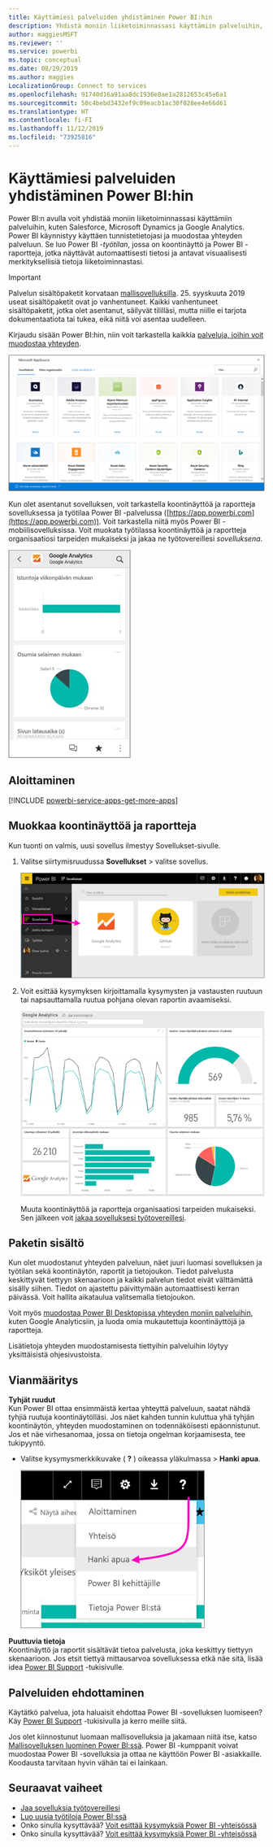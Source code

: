 ```yaml
---
title: Käyttämiesi palveluiden yhdistäminen Power BI:hin
description: Yhdistä moniin liiketoiminnassasi käyttämiin palveluihin, kuten Salesforce, Microsoft Dynamics CRM ja Google Analytics.
author: maggiesMSFT
ms.reviewer: ''
ms.service: powerbi
ms.topic: conceptual
ms.date: 08/29/2019
ms.author: maggies
LocalizationGroup: Connect to services
ms.openlocfilehash: 91740d16a91aa8dc1936e8ae1a2812653c45e6a1
ms.sourcegitcommit: 50c4bebd3432ef9c09eacb1ac30f028ee4e66d61
ms.translationtype: HT
ms.contentlocale: fi-FI
ms.lasthandoff: 11/12/2019
ms.locfileid: "73925816"
---
```

# <a name="connect-to-the-services-you-use-with-power-bi"></a>Käyttämiesi palveluiden yhdistäminen Power BI:hin
Power BI:n avulla voit yhdistää moniin liiketoiminnassasi käyttämiin palveluihin, kuten Salesforce, Microsoft Dynamics ja Google Analytics. Power BI käynnistyy käyttäen tunnistetietojasi ja muodostaa yhteyden palveluun. Se luo Power BI *-työtilan*, jossa on koontinäyttö ja Power BI -raportteja, jotka näyttävät automaattisesti tietosi ja antavat visuaalisesti merkityksellisiä tietoja liiketoiminnastasi.

>[!IMPORTANT]
>Palvelun sisältöpaketit korvataan [mallisovelluksilla](https://docs.microsoft.com/power-bi/service-template-apps-overview). 25. syyskuuta 2019 useat sisältöpaketit ovat jo vanhentuneet. Kaikki vanhentuneet sisältöpaketit, jotka olet asentanut, säilyvät tililläsi, mutta niille ei tarjota dokumentaatiota tai tukea, eikä niitä voi asentaa uudelleen.

Kirjaudu sisään Power BI:hin, niin voit tarkastella kaikkia [palveluja, joihin voit muodostaa yhteyden](https://app.powerbi.com/getdata/services). 

![AppSource-sovellukset](media/service-connect-to-services/overview.png)

Kun olet asentanut sovelluksen, voit tarkastella koontinäyttöä ja raportteja sovelluksessa ja työtilaa Power BI -palvelussa ([https://app.powerbi.com](https://app.powerbi.com)). Voit tarkastella niitä myös Power BI -mobiilisovelluksissa. Voit muokata työtilassa koontinäyttöä ja raportteja organisaatiosi tarpeiden mukaiseksi ja jakaa ne työtovereillesi *sovelluksena*. 

![Google Analytics -sovellus Power BI -mobiilisovelluksessa](media/service-connect-to-services/power-bi-service-mobile-app-240.png)

## <a name="get-started"></a>Aloittaminen
[!INCLUDE [powerbi-service-apps-get-more-apps](./includes/powerbi-service-apps-get-more-apps.md)]

## <a name="edit-the-dashboard-and-reports"></a>Muokkaa koontinäyttöä ja raportteja
Kun tuonti on valmis, uusi sovellus ilmestyy Sovellukset-sivulle.

1. Valitse siirtymisruudussa **Sovellukset** > valitse sovellus.
   
     ![Sovellukset-sivu](media/service-connect-to-services/power-bi-service-apps-open-app.png)
2. Voit esittää kysymyksen kirjoittamalla kysymysten ja vastausten ruutuun tai napsauttamalla ruutua pohjana olevan raportin avaamiseksi. 
   
    ![Google Analytics -raporttinäkymä](media/service-connect-to-services/googleanalytics2.png)
   
    Muuta koontinäyttöä ja raportteja organisaatiosi tarpeiden mukaiseksi. Sen jälkeen voit [jakaa sovelluksesi työtovereillesi](service-create-distribute-apps.md).

## <a name="whats-included"></a>Paketin sisältö
Kun olet muodostanut yhteyden palveluun, näet juuri luomasi sovelluksen ja työtilan sekä koontinäytön, raportit ja tietojoukon. Tiedot palvelusta keskittyvät tiettyyn skenaarioon ja kaikki palvelun tiedot eivät välttämättä sisälly siihen. Tiedot on ajastettu päivittymään automaattisesti kerran päivässä. Voit hallita aikataulua valitsemalla tietojoukon.

Voit myös [muodostaa Power BI Desktopissa yhteyden moniin palveluihin](desktop-data-sources.md), kuten Google Analyticsiin, ja luoda omia mukautettuja koontinäyttöjä ja raportteja.  

Lisätietoja yhteyden muodostamisesta tiettyihin palveluihin löytyy yksittäisistä ohjesivustoista.

## <a name="troubleshooting"></a>Vianmääritys
**Tyhjät ruudut**  
Kun Power BI ottaa ensimmäistä kertaa yhteyttä palveluun, saatat nähdä tyhjiä ruutuja koontinäytölläsi. Jos näet kahden tunnin kuluttua yhä tyhjän koontinäytön, yhteyden muodostaminen on todennäköisesti epäonnistunut. Jos et näe virhesanomaa, jossa on tietoja ongelman korjaamisesta, tee tukipyyntö.

* Valitse kysymysmerkkikuvake ( **?** ) oikeassa yläkulmassa > **Hanki apua**.
  
    ![Hanki apua -kuvake](media/service-connect-to-services/power-bi-service-get-help.png)

**Puuttuvia tietoja**  
Koontinäyttö ja raportit sisältävät tietoa palvelusta, joka keskittyy tiettyyn skenaarioon. Jos etsit tiettyä mittausarvoa sovelluksessa etkä näe sitä, lisää idea [Power BI Support](https://support.powerbi.com/forums/265200-power-bi) -tukisivulle.

## <a name="suggesting-services"></a>Palveluiden ehdottaminen
Käytätkö palvelua, jota haluaisit ehdottaa Power BI -sovelluksen luomiseen? Käy [Power BI Support](https://support.powerbi.com/forums/265200-power-bi) -tukisivulla ja kerro meille siitä.

Jos olet kiinnostunut luomaan mallisovelluksia ja jakamaan niitä itse, katso [Mallisovelluksen luominen Power BI:ssä](service-template-apps-create.md). Power BI -kumppanit voivat muodostaa Power BI -sovelluksia ja ottaa ne käyttöön Power BI -asiakkaille. Koodausta tarvitaan hyvin vähän tai ei lainkaan. 

## <a name="next-steps"></a>Seuraavat vaiheet
* [Jaa sovelluksia työtovereillesi](service-create-distribute-apps.md)
* [Luo uusia työtiloja Power BI:ssä](service-create-the-new-workspaces.md)
* Onko sinulla kysyttävää? [Voit esittää kysymyksiä Power BI -yhteisössä](https://community.powerbi.com/)
* Onko sinulla kysyttävää? [Voit esittää kysymyksiä Power BI -yhteisössä](https://community.powerbi.com/)

